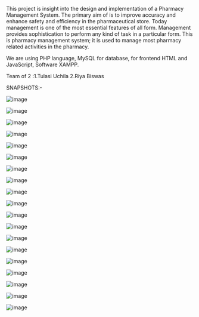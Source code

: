 This project is insight into the design and implementation of a Pharmacy Management System.
The primary aim of is to improve accuracy and enhance safety and efficiency in the
pharmaceutical store. Today management is one of the most essential features of all form.
Management provides sophistication to perform any kind of task in a particular form. This is
pharmacy management system; it is used to manage most pharmacy related activities in the
pharmacy. 

We are using PHP language, MySQL for database, for frontend HTML and
JavaScript, Software XAMPP.

Team of 2 :1.Tulasi Uchila
           2.Riya Biswas
           
SNAPSHOTS:-

![image](https://user-images.githubusercontent.com/65598702/172853966-4462b4e1-4fd5-4be5-b613-8b7661b61054.png)

![image](https://user-images.githubusercontent.com/65598702/172854005-18450128-1109-4b25-9464-559a3d274c8b.png)


![image](https://user-images.githubusercontent.com/65598702/172854036-ddd25c55-77a3-4520-936e-32cebf5afb30.png)


![image](https://user-images.githubusercontent.com/65598702/172854060-c66fa7cb-b0bc-432f-adc7-5845b00f07d2.png)


![image](https://user-images.githubusercontent.com/65598702/172854097-8060c24d-2b17-4442-820d-53b0968aaf16.png)


![image](https://user-images.githubusercontent.com/65598702/172854128-b2d6264d-fc32-4205-ba04-962efdea0163.png)


![image](https://user-images.githubusercontent.com/65598702/172854182-50210f78-b01c-4ffb-8aca-dbc5ac564b58.png)


![image](https://user-images.githubusercontent.com/65598702/172854227-f112c5a0-e05f-4fdb-bce3-8e51394ec2ac.png)


![image](https://user-images.githubusercontent.com/65598702/172854274-0a64635c-0ec2-4329-a066-9b0fb1795f12.png)


![image](https://user-images.githubusercontent.com/65598702/172854320-82648132-a2cb-44b2-846c-b237ddeddb48.png)


![image](https://user-images.githubusercontent.com/65598702/172854376-695d103c-eab9-411d-8579-723f244a450b.png)


![image](https://user-images.githubusercontent.com/65598702/172854418-af9d63c1-1bcc-45cc-8ace-49b8d541cd8d.png)


![image](https://user-images.githubusercontent.com/65598702/172854462-1601a482-8c61-4ff8-9db5-6d65f5b1db57.png)



![image](https://user-images.githubusercontent.com/65598702/172854508-40c106a7-3863-47b0-b791-07be8cb34329.png)



![image](https://user-images.githubusercontent.com/65598702/172854772-5435ae02-e8b1-4855-a829-6f9040a971af.png)



![image](https://user-images.githubusercontent.com/65598702/172855508-13f3a951-25d4-4a40-a41d-69df7761067d.png)



![image](https://user-images.githubusercontent.com/65598702/172855547-39795879-1366-4792-9f27-3da43048f745.png)



![image](https://user-images.githubusercontent.com/65598702/172855588-d2568fec-d9a8-4b27-9b23-68d057e59ac9.png)



![image](https://user-images.githubusercontent.com/65598702/172855639-56ff65ad-f678-4455-bbe1-b85563b93bf0.png)
